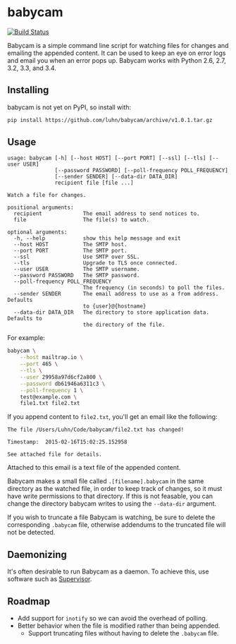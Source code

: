 # babycam

[![Build Status](https://travis-ci.org/luhn/babycam.svg?branch=master)](https://travis-ci.org/luhn/babycam)

Babycam is a simple command line script for watching files for changes and
emailing the appended content.  It can be used to keep an eye on error logs and
email you when an error pops up.  Babycam works with Python 2.6, 2.7, 3.2, 3.3,
and 3.4.

## Installing

babycam is not yet on PyPI, so install with:

```bash
pip install https://github.com/luhn/babycam/archive/v1.0.1.tar.gz
```

## Usage

```
usage: babycam [-h] [--host HOST] [--port PORT] [--ssl] [--tls] [--user USER]
               [--password PASSWORD] [--poll-frequency POLL_FREQUENCY]
               [--sender SENDER] [--data-dir DATA_DIR]
               recipient file [file ...]

Watch a file for changes.

positional arguments:
  recipient             The email address to send notices to.
  file                  The file(s) to watch.

optional arguments:
  -h, --help            show this help message and exit
  --host HOST           The SMTP host.
  --port PORT           The SMTP port.
  --ssl                 Use SMTP over SSL.
  --tls                 Upgrade to TLS once connected.
  --user USER           The SMTP username.
  --password PASSWORD   The SMTP password.
  --poll-frequency POLL_FREQUENCY
                        The frequency (in seconds) to poll the files.
  --sender SENDER       The email address to use as a from address. Defaults
                        to {user}@{hostname}
  --data-dir DATA_DIR   The directory to store application data. Defaults to
                        the directory of the file.
```

For example:

```bash
babycam \
	--host mailtrap.io \
	--port 465 \
	--tls \
	--user 29958a97d6cf2a800 \
	--password db61946a6311c3 \
	--poll-frequency 1 \
 	test@example.com \
	file1.txt file2.txt
```

If you append content to `file2.txt`, you'll get an email like the following:

```
The file /Users/Luhn/Code/babycam/file2.txt has changed!

Timestamp:  2015-02-16T15:02:25.152958

See attached file for details.
```

Attached to this email is a text file of the appended content.

Babycam makes a small file called `.[filename].babycam` in the same directory
as the watched file, in order to keep track of changes, so it must have write
permissions to that directory.  If this is not feasable, you can change the
directory babycam writes to using the `--data-dir` argument.

If you wish to truncate a file Babycam is watching, be sure to delete the
corresponding `.babycam` file, otherwise addendums to the truncated file will
not be detected.

## Daemonizing

It's often desirable to run Babycam as a daemon.  To achieve this, use software
such as [Supervisor](http://supervisord.org/).

## Roadmap

* Add support for `inotify` so we can avoid the overhead of polling.
* Better behavior when the file is modified rather than being appended.
  * Support truncating files without having to delete the `.babycam` file.
